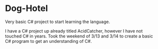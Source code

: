 # Dog-Hotel
Very basic C# project to start learning the language.

I have a C# project up already titled AcidCatcher, however I have not touched C# in years.
Took the weekend of 3/13 and 3/14 to create a basic C# program to get an understanding of C#.
